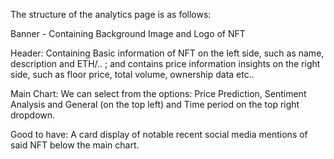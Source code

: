 The structure of the analytics page is as follows: 

Banner - Containing Background Image and Logo of NFT

Header: Containing Basic information of NFT on the left side, such as name, description and ETH/.. ;
and contains price information insights on the right side, such as floor price, total volume, ownership data etc..

Main Chart: We can select from the options: Price Prediction, Sentiment Analysis and General (on the top left) and Time period on the top right dropdown. 

Good to have: A card display of notable recent social media mentions of said NFT below the main chart. 